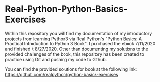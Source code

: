 # Real-Python-Python-Basics-Exercises
Within this repository you will find my documentation of my introductory projects from learning Python3 via Real Python's "Python Basics: A Practical Introduction to Python 3 Book". I purchased the ebook 7/11/2020 and finished it 8/27/2020. Other than documenting my solutions to the provided challenges of the book, this repository has been created to practice using Git and pushing my code to Github.

You can find the provided solutions for book at the following link: https://github.com/realpython/python-basics-exercises
